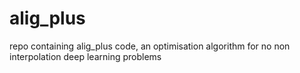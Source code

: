 # alig_plus
repo containing alig_plus code, an optimisation algorithm for no non interpolation deep learning problems
